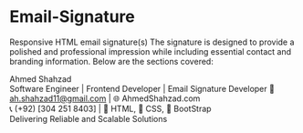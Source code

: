 # Email-Signature
Responsive HTML email signature(s)
The signature is designed to provide a polished and professional impression while including essential contact and branding information. Below are the sections covered:

Ahmed Shahzad  
Software Engineer  | Frontend Developer  | Email Signature Developer 
📧 ah.shahzad11@gmail.com | 🌐 AhmedShahzad.com  
📞 (+92) [304 251 8403] | 💼 HTML, 💼 CSS, 💼 BootStrap  
Delivering Reliable and Scalable Solutions


